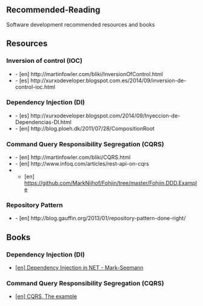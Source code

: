 <article>
<h1>
Recommended-Reading
</h1>
Software development recommended resources and books
<section id="resources">
<h2>
Resources
</h2>
<section>
<h3>
Inversion of control (IOC)
</h3>
<ul>
<li>
- [en] http://martinfowler.com/bliki/InversionOfControl.html
</li>
<li>
- [es] http://xurxodeveloper.blogspot.com.es/2014/09/inversion-de-control-ioc.html
</li>
</ul>
</section>

<section>
<h3>
Dependency Injection (DI)
</h3>
<ul>
<li>
- [es] http://xurxodeveloper.blogspot.com/2014/09/Inyeccion-de-Dependencias-DI.html
</li>
<li>
- [en] http://blog.ploeh.dk/2011/07/28/CompositionRoot
</li>
</ul>
</section>

<section>
<h3>
Command Query Responsibility Segregation (CQRS)
</h3>
<ul>
<li>
- [en] http://martinfowler.com/bliki/CQRS.html
</li>
<li>
- [en] http://www.infoq.com/articles/rest-api-on-cqrs
</li>
<li>

- [en] https://github.com/MarkNijhof/Fohjin/tree/master/Fohjin.DDD.Example
</li>
</ul>
</section>

<section>
<h3>
Repository Pattern
</h3>
<ul>
<li>
- [en] http://blog.gauffin.org/2013/01/repository-pattern-done-right/
</li>
</ul>
</section>
</section>
<section id="books">
<h2>
Books
</h2>
<section>
<h3>
Dependency Injection (DI)
</h3>
<ul>
<li>
<a href="http://www.amazon.com/Dependency-Injection-NET-Mark-Seemann/dp/1935182501?tag=xurxodeveloper-20">[en] Dependency Injection in NET - Mark-Seemann</a>
</li>
</ul>
</section>
<section>
<h3>
Command Query Responsibility Segregation (CQRS)
</h3>
<ul>
<li>
<a href="http://www.amazon.com/gp/product/1484102878?tag=xurxodeveloper-20">[en] CQRS, The example</a>
</li>
</ul>
</section>
</section>
</article>
